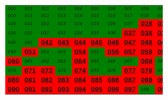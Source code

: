 <table><tr>
<td bgcolor="green"><small><i>000</i></small></td>
<td bgcolor="green"><small><i>001</i></small></td>
<td bgcolor="green"><small><i>002</i></small></td>
<td bgcolor="green"><small><i>003</i></small></td>
<td bgcolor="green"><small><i>004</i></small></td>
<td bgcolor="green"><small><i>005</i></small></td>
<td bgcolor="green"><small><i>006</i></small></td>
<td bgcolor="green"><small><i>007</i></small></td>
<td bgcolor="green"><small><i>008</i></small></td>
<td bgcolor="green"><small><i>009</i></small></td>
</tr><tr>
<td bgcolor="green"><small><i>010</i></small></td>
<td bgcolor="green"><small><i>011</i></small></td>
<td bgcolor="green"><small><i>012</i></small></td>
<td bgcolor="green"><small><i>013</i></small></td>
<td bgcolor="green"><small><i>014</i></small></td>
<td bgcolor="green"><small><i>015</i></small></td>
<td bgcolor="green"><small><i>016</i></small></td>
<td bgcolor="green"><small><i>017</i></small></td>
<td bgcolor="green"><small><i>018</i></small></td>
<td bgcolor="green"><small><i>019</i></small></td>
</tr><tr>
<td bgcolor="green"><small><i>020</i></small></td>
<td bgcolor="green"><small><i>021</i></small></td>
<td bgcolor="green"><small><i>022</i></small></td>
<td bgcolor="green"><small><i>023</i></small></td>
<td bgcolor="green"><small><i>024</i></small></td>
<td bgcolor="green"><small><i>025</i></small></td>
<td bgcolor="green"><small><i>026</i></small></td>
<td bgcolor="green"><small><i>027</i></small></td>
<td bgcolor="red"><big><b><u>028</u></b></big></td>
<td bgcolor="red"><big><b><u>029</u></b></big></td>
</tr><tr>
<td bgcolor="green"><small><i>030</i></small></td>
<td bgcolor="green"><small><i>031</i></small></td>
<td bgcolor="green"><small><i>032</i></small></td>
<td bgcolor="green"><small><i>033</i></small></td>
<td bgcolor="green"><small><i>034</i></small></td>
<td bgcolor="green"><small><i>035</i></small></td>
<td bgcolor="green"><small><i>036</i></small></td>
<td bgcolor="red"><big><b><u>037</u></b></big></td>
<td bgcolor="red"><big><b><u>038</u></b></big></td>
<td bgcolor="red"><big><b><u>039</u></b></big></td>
</tr><tr>
<td bgcolor="green"><small><i>040</i></small></td>
<td bgcolor="green"><small><i>041</i></small></td>
<td bgcolor="red"><big><b><u>042</u></b></big></td>
<td bgcolor="red"><big><b><u>043</u></b></big></td>
<td bgcolor="red"><big><b><u>044</u></b></big></td>
<td bgcolor="red"><big><b><u>045</u></b></big></td>
<td bgcolor="red"><big><b><u>046</u></b></big></td>
<td bgcolor="red"><big><b><u>047</u></b></big></td>
<td bgcolor="red"><big><b><u>048</u></b></big></td>
<td bgcolor="red"><big><b><u>049</u></b></big></td>
</tr><tr>
<td bgcolor="green"><small><i>050</i></small></td>
<td bgcolor="red"><big><b><u>051</u></b></big></td>
<td bgcolor="green"><small><i>052</i></small></td>
<td bgcolor="green"><small><i>053</i></small></td>
<td bgcolor="red"><big><b><u>054</u></b></big></td>
<td bgcolor="green"><small><i>055</i></small></td>
<td bgcolor="red"><big><b><u>056</u></b></big></td>
<td bgcolor="red"><big><b><u>057</u></b></big></td>
<td bgcolor="red"><big><b><u>058</u></b></big></td>
<td bgcolor="red"><big><b><u>059</u></b></big></td>
</tr><tr>
<td bgcolor="red"><big><b><u>060</u></b></big></td>
<td bgcolor="green"><small><i>061</i></small></td>
<td bgcolor="green"><small><i>062</i></small></td>
<td bgcolor="green"><small><i>063</i></small></td>
<td bgcolor="red"><big><b><u>064</u></b></big></td>
<td bgcolor="green"><small><i>065</i></small></td>
<td bgcolor="green"><small><i>066</i></small></td>
<td bgcolor="green"><small><i>067</i></small></td>
<td bgcolor="red"><big><b><u>068</u></b></big></td>
<td bgcolor="green"><small><i>069</i></small></td>
</tr><tr>
<td bgcolor="green"><small><i>070</i></small></td>
<td bgcolor="red"><big><b><u>071</u></b></big></td>
<td bgcolor="red"><big><b><u>072</u></b></big></td>
<td bgcolor="green"><small><i>073</i></small></td>
<td bgcolor="red"><big><b><u>074</u></b></big></td>
<td bgcolor="green"><small><i>075</i></small></td>
<td bgcolor="green"><small><i>076</i></small></td>
<td bgcolor="red"><big><b><u>077</u></b></big></td>
<td bgcolor="red"><big><b><u>078</u></b></big></td>
<td bgcolor="green"><small><i>079</i></small></td>
</tr><tr>
<td bgcolor="red"><big><b><u>080</u></b></big></td>
<td bgcolor="red"><big><b><u>081</u></b></big></td>
<td bgcolor="red"><big><b><u>082</u></b></big></td>
<td bgcolor="red"><big><b><u>083</u></b></big></td>
<td bgcolor="red"><big><b><u>084</u></b></big></td>
<td bgcolor="red"><big><b><u>085</u></b></big></td>
<td bgcolor="red"><big><b><u>086</u></b></big></td>
<td bgcolor="red"><big><b><u>087</u></b></big></td>
<td bgcolor="red"><big><b><u>088</u></b></big></td>
<td bgcolor="red"><big><b><u>089</u></b></big></td>
</tr><tr>
<td bgcolor="red"><big><b><u>090</u></b></big></td>
<td bgcolor="red"><big><b><u>091</u></b></big></td>
<td bgcolor="red"><big><b><u>092</u></b></big></td>
<td bgcolor="red"><big><b><u>093</u></b></big></td>
<td bgcolor="red"><big><b><u>094</u></b></big></td>
<td bgcolor="red"><big><b><u>095</u></b></big></td>
<td bgcolor="red"><big><b><u>096</u></b></big></td>
<td bgcolor="red"><big><b><u>097</u></b></big></td>
<td bgcolor="green"><small><i>098</i></small></td>
<td bgcolor="red"><big><b><u>099</u></b></big></td>
</tr><tr>
</tr></table>
